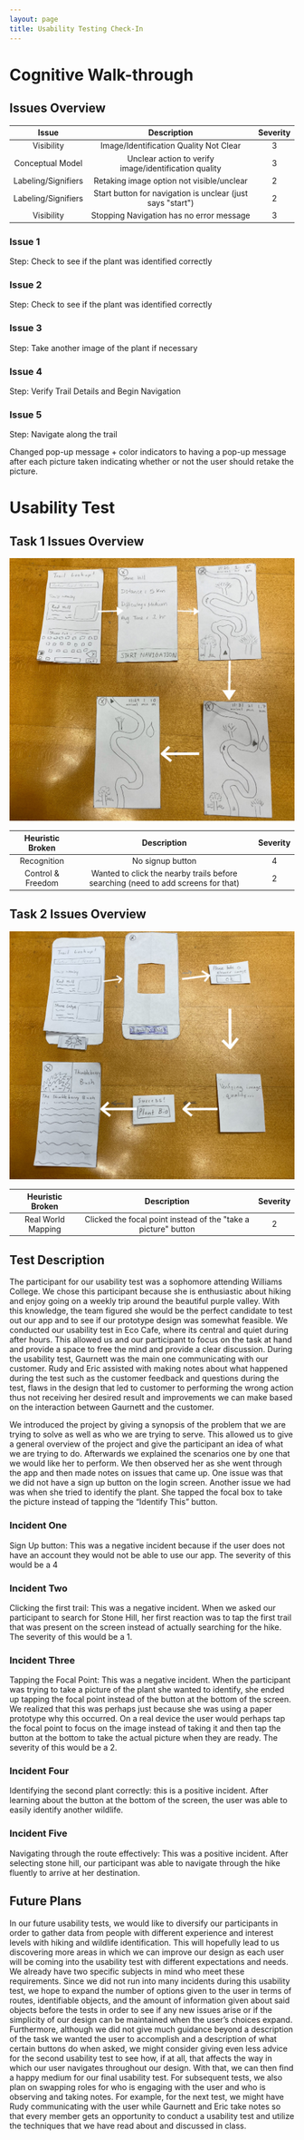 ```yaml
---
layout: page 
title: Usability Testing Check-In
---
```

# Cognitive Walk-through
## Issues Overview 
| Issue | Description | Severity |
| :----: | :----: | :----: |
| Visibility | Image/Identification Quality Not Clear | 3 |
| Conceptual Model | Unclear action to verify image/identification quality | 3 |
| Labeling/Signifiers | Retaking image option not visible/unclear | 2 |
| Labeling/Signifiers | Start button for navigation is unclear (just says "start") | 2 | 
| Visibility | Stopping Navigation has no error message | 3 | 

### Issue 1
Step: Check to see if the plant was identified correctly 

### Issue 2 
Step: Check to see if the plant was identified correctly 

### Issue 3
Step: Take another image of the plant if necessary  

### Issue 4
Step: Verify Trail Details and Begin Navigation 

### Issue 5 
Step: Navigate along the trail

Changed pop-up message + color indicators to having a pop-up message after each picture taken indicating whether or not the user should retake the picture. 

# Usability Test 
## Task 1 Issues Overview 

![Mobile App](/img/navigation.JPG)

| Heuristic Broken | Description | Severity |
| :----: | :----: | :----: |
| Recognition | No signup button | 4 |
| Control & Freedom | Wanted to click the nearby trails before searching (need to add screens for that)| 2 |

## Task 2 Issues Overview

![Mobile App](/img/identification.JPG)

| Heuristic Broken | Description | Severity |
| :----: | :----: | :----: |
| Real World Mapping | Clicked the focal point instead of the "take a picture" button | 2 |

## Test Description  
The participant for our usability test was a sophomore attending Williams College. We chose this participant because she is enthusiastic about hiking and enjoy going on a weekly trip around the beautiful purple valley. With this knowledge, the team figured she would be the perfect candidate to test out our app and to see if our prototype design was somewhat feasible. We conducted our usability test in Eco Cafe, where its central and quiet during after hours. This allowed us and our participant to focus on the task at hand and provide a space to free the mind and provide a clear discussion. During the usability test, Gaurnett was the main one communicating with our customer. Rudy and Eric assisted with making notes about what happened during the test such as the customer feedback and questions during the test, flaws in the design that led to customer to performing the wrong action thus not receiving her desired result and improvements we can make based on the interaction between Gaurnett and the customer. 

We introduced the project by giving a synopsis of the problem that we are trying to solve as well as who we are trying to serve. This allowed us to give a general overview of the project and give the participant an idea of what we are trying to do. Afterwards we explained the scenarios one by one that we would like her to perform. We then observed her as she went through the app and then made notes on issues that came up. One issue was that we did not have a sign up button on the login screen. Another issue we had was when she tried to identify the plant. She tapped the focal box to take the picture instead of tapping the “Identify This” button. 

### Incident One
Sign Up button: This was a negative incident because if the user does not have an account they would not be able to use our app. The severity of this would be a 4

### Incident Two
Clicking the first trail: This was a negative incident. When we asked our participant to search for Stone Hill, her first reaction was to tap the first trail that was present on the screen instead of actually searching for the hike. The severity of this would be a 1.

### Incident Three
Tapping the Focal Point: This was a negative incident. When the participant was trying to take a picture of the plant she wanted to identify, she ended up tapping the focal point instead of the button at the bottom of the screen. We realized that this was perhaps just because she was using a paper prototype why this occurred. On a real device the user would perhaps tap the focal point to focus on the image instead of taking it and then tap the button at the bottom to take the actual picture when they are ready. The severity of this would be a 2.

### Incident Four
Identifying the second plant correctly: this is a positive incident. After learning about the button at the bottom of the screen, the user was able to easily identify another wildlife.

### Incident Five
Navigating through the route effectively: This was a positive incident. After selecting stone hill, our participant was able to navigate through the hike fluently to arrive at her destination.

## Future Plans  
In our future usability tests, we would like to diversify our participants in order to gather data from people with different experience and interest levels with hiking and wildlife identification. This will hopefully lead to us discovering more areas in which we can improve our design as each user will be coming into the usability test with different expectations and needs. We already have two specific subjects in mind who meet these requirements. Since we did not run into many incidents during this usability test, we hope to expand the number of options given to the user in terms of routes, identifiable objects, and the amount of information given about said objects before the tests in order to see if any new issues arise or if the simplicity of our design can be maintained when the user’s choices expand. Furthermore, although we did not give much guidance beyond a description of the task we wanted the user to accomplish and a description of what certain buttons do when asked, we might consider giving even less advice for the second usability test to see how, if at all, that affects the way in which our user navigates throughout our design. With that, we can then find a happy medium for our final usability test.
For subsequent tests, we also plan on swapping roles for who is engaging with the user and who is observing and taking notes. For example, for the next test, we might have Rudy communicating with the user while Gaurnett and Eric take notes so that every member gets an opportunity to conduct a usability test and utilize the techniques that we have read about and discussed in class.

